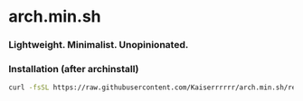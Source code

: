 # arch.min.sh

### Lightweight. Minimalist. Unopinionated.

### Installation (after archinstall)

```bash
curl -fsSL https://raw.githubusercontent.com/Kaiserrrrrr/arch.min.sh/refs/heads/main/installer.sh | sh
```
